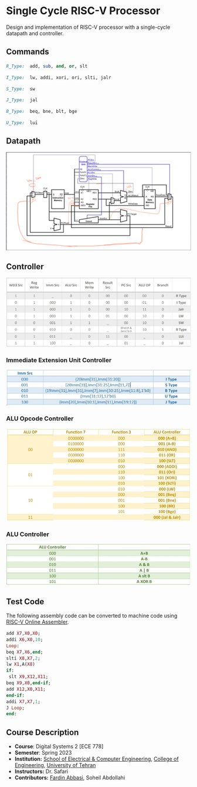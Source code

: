 # Single Cycle RISC-V Processor

Design and implementation of RISC-V processor with a single-cycle datapath and controller.

## Commands

```ruby
R_Type:  add, sub, and, or, slt
```
```ruby
I_Type:  lw, addi, xori, ori, slti, jalr
```
```ruby
S_Type:  sw
```
```ruby
J_Type:  jal
```
```ruby
B_Type:  beq, bne, blt, bge
```
```ruby
U_Type:  lui
```
## Datapath
<img src="./doc/Datapath.png">

## Controller
<img src="./doc/CONT.jpg">

### Immediate Extension Unit Controller
<img src="./doc/Imm_Ext.jpg">

### ALU Opcode Controller
<img src="./doc/ALU_OP.jpg">

### ALU Controller
<img src="./doc/ALU_CONT.jpg">

## Test Code
The following assembly code can be converted to machine code using [RISC-V Online Assembler](https://riscvasm.lucasteske.dev/#).

```ruby
add X7,X0,X0;
addi X6,X0,10;
Loop:
beq X7,X6,end;
slti X8,X7,2;
lw X1,A(X8)
if:
 slt X9,X12,X11;
beq X9,X0,end-if;
add X12,X0,X11;
end-if:
addi X7,X7,1;
J Loop;
end:

```
## Course Description
- **Course**: Digital Systems 2 [ECE 778]
- **Semester**: Spring 2023
- **Institution:** [School of Electrical & Computer Engineering](https://ece.ut.ac.ir/en/), [College of Engineering](https://eng.ut.ac.ir/en), [University of Tehran](https://ut.ac.ir/en)
- **Instructors:** Dr. Safari
- **Contributors:** [Fardin Abbasi](https://github.com/fardinabbasi/Laplace_Transform), Soheil Abdollahi